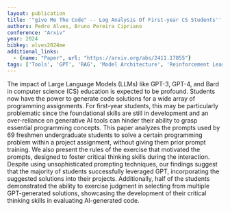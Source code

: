 ```yaml
---
layout: publication
title: '"give Me The Code" -- Log Analysis Of First-year CS Students'' Interactions With GPT'
authors: Pedro Alves, Bruno Pereira Cipriano
conference: "Arxiv"
year: 2024
bibkey: alves2024me
additional_links:
  - {name: "Paper", url: "https://arxiv.org/abs/2411.17855"}
tags: ['Tools', 'GPT', 'RAG', 'Model Architecture', 'Reinforcement Learning', 'Training Techniques', 'Prompting']
---
```

The impact of Large Language Models (LLMs) like GPT-3, GPT-4, and Bard in
computer science (CS) education is expected to be profound. Students now have
the power to generate code solutions for a wide array of programming
assignments. For first-year students, this may be particularly problematic
since the foundational skills are still in development and an over-reliance on
generative AI tools can hinder their ability to grasp essential programming
concepts. This paper analyzes the prompts used by 69 freshmen undergraduate
students to solve a certain programming problem within a project assignment,
without giving them prior prompt training. We also present the rules of the
exercise that motivated the prompts, designed to foster critical thinking
skills during the interaction. Despite using unsophisticated prompting
techniques, our findings suggest that the majority of students successfully
leveraged GPT, incorporating the suggested solutions into their projects.
Additionally, half of the students demonstrated the ability to exercise
judgment in selecting from multiple GPT-generated solutions, showcasing the
development of their critical thinking skills in evaluating AI-generated code.
